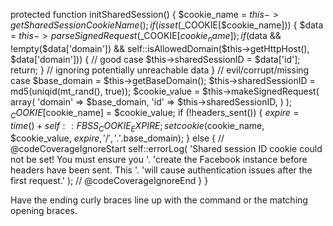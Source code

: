 protected function initSharedSession() {
    $cookie_name = $this->getSharedSessionCookieName();
    if (isset($_COOKIE[$cookie_name])) {
      $data = $this->parseSignedRequest($_COOKIE[$cookie_name]);
      if ($data && !empty($data['domain']) &&
          self::isAllowedDomain($this->getHttpHost(), $data['domain'])) {
        // good case
        $this->sharedSessionID = $data['id'];
        return;
      }
      // ignoring potentially unreachable data
    }
    // evil/corrupt/missing case
    $base_domain = $this->getBaseDomain();
    $this->sharedSessionID = md5(uniqid(mt_rand(), true));
    $cookie_value = $this->makeSignedRequest(
      array(
        'domain' => $base_domain,
        'id' => $this->sharedSessionID,
      )
    );
    $_COOKIE[$cookie_name] = $cookie_value;
    if (!headers_sent()) {
      $expire = time() + self::FBSS_COOKIE_EXPIRE;
      setcookie($cookie_name, $cookie_value, $expire, '/', '.'.$base_domain);
    } else {
      // @codeCoverageIgnoreStart
      self::errorLog(
        'Shared session ID cookie could not be set! You must ensure you '.
        'create the Facebook instance before headers have been sent. This '.
        'will cause authentication issues after the first request.'
      );
      // @codeCoverageIgnoreEnd
    }
  }
 
  Have the ending curly braces line up with the command or the matching opening braces.
  